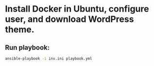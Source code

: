 # Install Docker in Ubuntu, configure user, and download WordPress theme.

## Run playbook:

``` bash
ansible-playbook -i inv.ini playbook.yml
```
